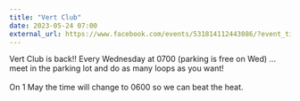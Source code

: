 ```yaml
---
title: "Vert Club"
date: 2023-05-24 07:00
external_url: https://www.facebook.com/events/531814112443086/?event_time_id=531814179109746
---
```

Vert Club is back!! Every Wednesday at 0700 (parking is free on Wed) … meet in the parking lot and do as many loops as you want!<br>
  <br>
  On 1 May the time will change to 0600 so we can beat the heat.<br>
  <br>
  
